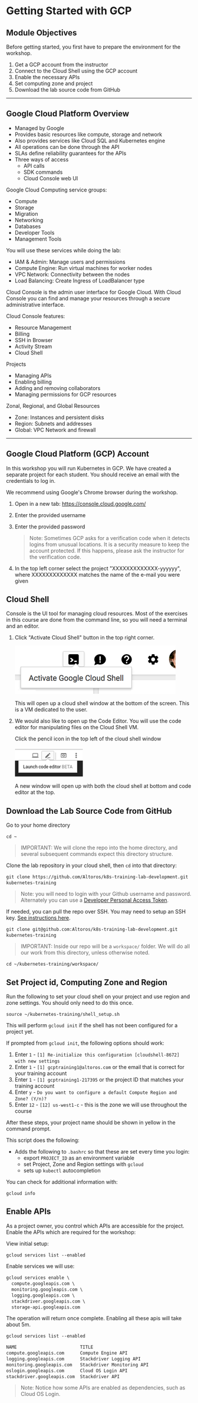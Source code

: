# Getting Started with GCP

## Module Objectives

Before getting started, you first have to prepare the environment for the workshop.

1. Get a GCP account from the instructor
1. Connect to the Cloud Shell using the GCP account
1. Enable the necessary APIs
1. Set computing zone and project
1. Download the lab source code from GitHub

---

## Google Cloud Platform Overview

- Managed by Google
- Provides basic resources like compute, storage and network
- Also provides services like Cloud SQL and Kubernetes engine
- All operations can be done through the API
- SLAs define reliability guarantees for the APIs
- Three ways of access
  - API calls
  - SDK commands
  - Cloud Console web UI

Google Cloud Computing service groups:

- Compute
- Storage
- Migration
- Networking
- Databases
- Developer Tools
- Management Tools

You will use these services while doing the lab:

- IAM & Admin: Manage users and permissions
- Compute Engine: Run virtual machines for worker nodes
- VPC Network: Connectivity between the nodes
- Load Balancing: Create Ingress of LoadBalancer type

Cloud Console is the admin user interface for Google Cloud. With Cloud Console you can find and manage your resources through a secure administrative interface.

Cloud Console features:

- Resource Management
- Billing
- SSH in Browser
- Activity Stream
- Cloud Shell

Projects

- Managing APIs
- Enabling billing
- Adding and removing collaborators
- Managing permissions for GCP resources

Zonal, Regional, and Global Resources

- Zone: Instances and persistent disks
- Region: Subnets and addresses
- Global: VPC Network and firewall

---

## Google Cloud Platform (GCP) Account

In this workshop you will run Kubernetes in GCP. We have created a separate project for each student. You should receive an email with the credentials to log in.

We recommend using Google's Chrome browser during the workshop.

1. Open in a new tab: https://console.cloud.google.com/
1. Enter the provided username
1. Enter the provided password

    > Note: Sometimes GCP asks for a verification code when it detects logins from unusual locations. It is a security measure to keep the account protected. If this happens, please ask the instructor for the verification code.

1. In the top left corner select the project "XXXXXXXXXXXXX-yyyyyy", where XXXXXXXXXXXXX matches the name of the e-mail you were given

## Cloud Shell

Console is the UI tool for managing cloud resources. Most of the exercises in this course are done from the command line, so you will need a terminal and an editor.

1. Click "Activate Cloud Shell" button in the top right corner.

   ![](img/cloud-shell.png)

   This will open up a cloud shell window at the bottom of the screen. This is a VM dedicated to the user.

1. We would also like to open up the Code Editor. You will use the code editor for manipulating files on the Cloud Shell VM.

   Click the pencil icon in the top left of the cloud shell window

   ![](img/code-editor.png)

   A new window will open up with both the cloud shell at bottom and code editor at the top.

## Download the Lab Source Code from GitHub

Go to your home directory

```shell
cd ~
```

> IMPORTANT: We will clone the repo into the home directory, and several subsequent commands expect this directory structure.

Clone the lab repository in your cloud shell, then `cd` into that directory:

```shell
git clone https://github.com/Altoros/k8s-training-lab-development.git kubernetes-training
```

> Note: you will need to login with your Github username and password. Alternately you can use a [Developer Personal Access Token](https://github.com/settings/tokens).

If needed, you can pull the repo over SSH. You may need to setup an SSH key. [See instructions here](https://help.github.com/en/articles/connecting-to-github-with-ssh).

```shell
git clone git@github.com:Altoros/k8s-training-lab-development.git kubernetes-training
```

> IMPORTANT: Inside our repo will be a `workspace/` folder. We will do all our work from this directory, unless otherwise noted.

```shell
cd ~/kubernetes-training/workspace/
```

## Set Project id, Computing Zone and Region

Run the following to set your cloud shell on your project and use region and zone settings. You should only need to do this once.

```shell
source ~/kubernetes-training/shell_setup.sh
```

This will perform `gcloud init` if the shell has not been configured for a project yet.

If prompted from `gcloud init`, the following options should work:
1. Enter `1` - `[1] Re-initialize this configuration [cloudshell-8672] with new settings`
1. Enter `1` - `[1] gcptraining1@altoros.com` or the email that is correct for your training account
1. Enter `1` - `[1] gcptraining1-217395` or the project ID that matches your training account
1. Enter `y` - `Do you want to configure a default Compute Region and Zone? (Y/n)?`
1. Enter `12` - `[12] us-west1-c` - this is the zone we will use throughout the course

After these steps, your project name should be shown in yellow in the command prompt.

This script does the following:
* Adds the following to `.bashrc` so that these are set every time you login:
  * export `PROJECT_ID` as an environment variable
  * set Project, Zone and Region settings with `gcloud`
  * sets up `kubectl` autocompletion

You can check for additional information with:

```shell
gcloud info
```

## Enable APIs

As a project owner, you control which APIs are accessible for the project. Enable the APIs which are required for the workshop:

View initial setup:

```shell
gcloud services list --enabled
```

Enable services we will use:
```shell
gcloud services enable \
  compute.googleapis.com \
  monitoring.googleapis.com \
  logging.googleapis.com \
  stackdriver.googleapis.com \
  storage-api.googleapis.com
```

The operation will return once complete. Enabling all these apis will take about 5m.

```shell
gcloud services list --enabled
```

```
NAME                        TITLE
compute.googleapis.com      Compute Engine API
logging.googleapis.com      Stackdriver Logging API
monitoring.googleapis.com   Stackdriver Monitoring API
oslogin.googleapis.com      Cloud OS Login API
stackdriver.googleapis.com  Stackdriver API
```

> Note: Notice how some APIs are enabled as dependencies, such as Cloud OS Login.
